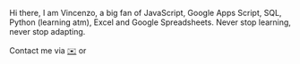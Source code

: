 Hi there, I am Vincenzo, a big fan of JavaScript, Google Apps Script, SQL, Python (learning atm), Excel and Google Spreadsheets. Never stop learning, never stop adapting.

Contact me via <a href="mailto:mr.vincenzo.galante@gmail.com?subject=Hi%2C%20there!" target="_blank">✉️</a> or <a href="https://www.linkedin.com/in/galantevincenzo/" target="_blank" ><img src="https://upload.wikimedia.org/wikipedia/commons/c/ca/LinkedIn_logo_initials.png" width=17 height=17></a>
